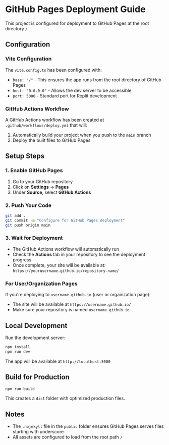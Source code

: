# GitHub Pages Deployment Guide

This project is configured for deployment to GitHub Pages at the root directory `/`.

## Configuration

### Vite Configuration
The `vite.config.ts` has been configured with:
- `base: "/"` - This ensures the app runs from the root directory of GitHub Pages
- `host: "0.0.0.0"` - Allows the dev server to be accessible
- `port: 5000` - Standard port for Replit development

### GitHub Actions Workflow
A GitHub Actions workflow has been created at `.github/workflows/deploy.yml` that will:
1. Automatically build your project when you push to the `main` branch
2. Deploy the built files to GitHub Pages

## Setup Steps

### 1. Enable GitHub Pages
1. Go to your GitHub repository
2. Click on **Settings** → **Pages**
3. Under **Source**, select **GitHub Actions**

### 2. Push Your Code
```bash
git add .
git commit -m "Configure for GitHub Pages deployment"
git push origin main
```

### 3. Wait for Deployment
- The GitHub Actions workflow will automatically run
- Check the **Actions** tab in your repository to see the deployment progress
- Once complete, your site will be available at: `https://yourusername.github.io/repository-name/`

### For User/Organization Pages
If you're deploying to `username.github.io` (user or organization page):
- The site will be available at `https://username.github.io/`
- Make sure your repository is named `username.github.io`

## Local Development
Run the development server:
```bash
npm install
npm run dev
```

The app will be available at `http://localhost:5000`

## Build for Production
```bash
npm run build
```

This creates a `dist` folder with optimized production files.

## Notes
- The `.nojekyll` file in the `public` folder ensures GitHub Pages serves files starting with underscore
- All assets are configured to load from the root path `/`
